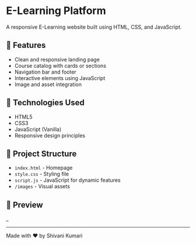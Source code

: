 # E-Learning Platform

A responsive E-Learning website built using HTML, CSS, and JavaScript.

## 🚀 Features
- Clean and responsive landing page
- Course catalog with cards or sections
- Navigation bar and footer
- Interactive elements using JavaScript
- Image and asset integration

## 🔧 Technologies Used
- HTML5
- CSS3
- JavaScript (Vanilla)
- Responsive design principles

## 📁 Project Structure
- `index.html` - Homepage
- `style.css` - Styling file
- `script.js` - JavaScript for dynamic features
- `/images` - Visual assets

## 📸 Preview
_

---

Made with ❤️ by Shivani Kumari
